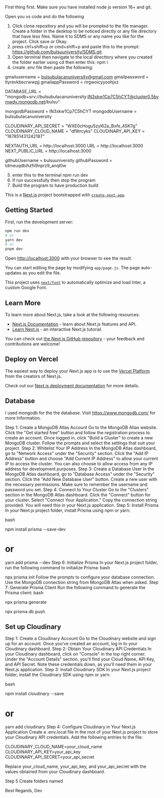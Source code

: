 First thing first. Make sure you have installed node js version 16+ and git. 

Open you vs code and do the following

1. Click clone repository and you will be prompted to the file manager. Create a folder in the desktop
to be noticed directly or any file directory that have less files. Name it to SDMS or any name you like for the project. Click save or Okay.
2. press ctrl+shift+p or cmd+shift+p and paste this to the prompt: https://github.com/bulsuuniversity/SDMS.git
3. Open terminal then navigate to the local directtory where you created the folder earlier using cd then enter this: npm i
4. create .env file then paste the following:

gmailusername = bulsubulacanuniversity@gmail.com
gmailpassword = tlyrevkbecrwwpjj
gmailappPassword = rirgwoicyyoohjxz

DATABASE_URL = "mongodb+srv://bulsubulacanuniversity:IN3xkw1Cp7C5hCYT@cluster0.5bvmwdy.mongodb.net/bulsu"

mongodbPassword = IN3xkw1Cp7C5hCYT
mongodbUsername = bulsubulacanuniversity

CLOUDINARY_API_SECRET = "WXE0cHogu5zyl62a_Bxfe_4SK7g"
CLOUDINARY_CLOUD_NAME = "df9trcyks"
CLOUDINARY_API_KEY = "187851431242187"

NEXTAUTH_URL = http://localhost:3000
URL = http://localhost:3000
NEXT_PUBLIC_URL = http://localhost:3000

githubUsername = bulsuuniversity
githubPassword = tdmeuqdbihzfii9nprz9_anql0w

5. enter this to the terminal npm run dev
6. If run successfully then stop the program 
7. Build the program to have production build


This is a [Next.js](https://nextjs.org/) project bootstrapped with [`create-next-app`](https://github.com/vercel/next.js/tree/canary/packages/create-next-app).

## Getting Started

First, run the development server:

```bash
npm run dev
# or
yarn dev
# or
pnpm dev
```

Open [http://localhost:3000](http://localhost:3000) with your browser to see the result.

You can start editing the page by modifying `app/page.js`. The page auto-updates as you edit the file.

This project uses [`next/font`](https://nextjs.org/docs/basic-features/font-optimization) to automatically optimize and load Inter, a custom Google Font.

## Learn More

To learn more about Next.js, take a look at the following resources:

- [Next.js Documentation](https://nextjs.org/docs) - learn about Next.js features and API.
- [Learn Next.js](https://nextjs.org/learn) - an interactive Next.js tutorial.

You can check out [the Next.js GitHub repository](https://github.com/vercel/next.js/) - your feedback and contributions are welcome!

## Deploy on Vercel

The easiest way to deploy your Next.js app is to use the [Vercel Platform](https://vercel.com/new?utm_medium=default-template&filter=next.js&utm_source=create-next-app&utm_campaign=create-next-app-readme) from the creators of Next.js.

Check out our [Next.js deployment documentation](https://nextjs.org/docs/deployment) for more details.

## Database

I used mongodb for the the database. Visit https://www.mongodb.com/ for more Information.

Step 1: Create a MongoDB Atlas Account
Go to the MongoDB Atlas website.
Click the "Get started free" button and follow the registration process to create an account.
Once logged in, click "Build a Cluster" to create a new MongoDB cluster. Follow the prompts and select the settings that suit your project.
Step 2: Whitelist Your IP Address
In the MongoDB Atlas dashboard, go to "Network Access" under the "Security" section.
Click the "Add IP Address" button and choose "Add Current IP Address" to allow your current IP to access the cluster.
You can also choose to allow access from any IP address for development purposes.
Step 3: Create a Database User
In the MongoDB Atlas dashboard, go to "Database Access" under the "Security" section.
Click the "Add New Database User" button.
Create a new user with the necessary permissions. Make sure to remember the username and password you set.
Step 4: Connect to Your Cluster
Go to the "Clusters" section in the MongoDB Atlas dashboard.
Click the "Connect" button for your cluster.
Select "Connect Your Application."
Copy the connection string provided. You will need this in your Next.js application.
Step 5: Install Prisma
In your Next.js project folder, install Prisma using npm or yarn:

bash

npm install prisma --save-dev
# or
yarn add prisma --dev
Step 6: Initialize Prisma
In your Next.js project folder, run the following command to initialize Prisma:
bash

npx prisma init
Follow the prompts to configure your database connection. Use the MongoDB connection string from MongoDB Atlas when asked.
Step 7: Generate Prisma Client
Run the following command to generate the Prisma client:
bash

npx prisma generate

npx prisma db push


## Set up Cloudinary

Step 1: Create a Cloudinary Account
Go to the Cloudinary website and sign up for an account.
Once you've created an account, log in to your Cloudinary dashboard.
Step 2: Obtain Your Cloudinary API Credentials
In your Cloudinary dashboard, click on "Console" in the top right corner.
Under the "Account Details" section, you'll find your Cloud Name, API Key, and API Secret. Note these credentials down, as you'll need them in your Next.js application.
Step 3: Install Cloudinary SDK
In your Next.js project folder, install the Cloudinary SDK using npm or yarn:

bash

npm install cloudinary --save

# or
yarn add cloudinary
Step 4: Configure Cloudinary in Your Next.js Application
Create a .env.local file in the root of your Next.js project to store your Cloudinary API credentials. Add the following entries to the file:

CLOUDINARY_CLOUD_NAME=your_cloud_name
CLOUDINARY_API_KEY=your_api_key
CLOUDINARY_API_SECRET=your_api_secret

Replace your_cloud_name, your_api_key, and your_api_secret with the values obtained from your Cloudinary dashboard.

Step 5 Create folders named 


Best Regards,
Dev
